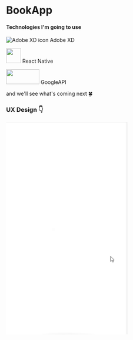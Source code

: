 # BookApp

#### Technologies I'm going to use


![Adobe XD icon](https://avatars2.githubusercontent.com/u/41522403?s=40&v=4)
Adobe XD

<img src="http://www.spurtreetech.com/wp-content/uploads/2017/12/react-native-logo.png" width="40" height="40" /> React Native

<img src="https://i1.wp.com/www.amorfati-journal.com/wp-content/uploads/2018/08/google-books-logo-przezroczyste.png" width="90" height="40" /> GoogleAPI

and we'll see what's coming next 🍀

### UX Design 👇

![gif showing UX design](toreadme.gif)
